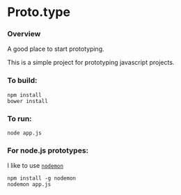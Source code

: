 Proto.type
===


### Overview 
A good place to start prototyping.


This is a simple project for prototyping javascript projects.

### To build:

	npm install
    bower install

### To run:
	node app.js


### For node.js prototypes:

I like to use  [`nodemon`](http://nodemon.io/)
  
  	
    npm install -g nodemon
	nodemon app.js